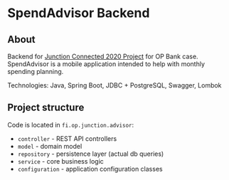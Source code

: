 # SpendAdvisor Backend
## About
Backend for [Junction Connected 2020 Project](https://app.hackjunction.com/projects/junction-2020-connected/view/5fa5b735fe2a9500432f9962)
for OP Bank case.
SpendAdvisor is a mobile application intended to help with monthly spending planning.

Technologies: Java, Spring Boot, JDBC + PostgreSQL, Swagger, Lombok

## Project structure
Code is located in `fi.op.junction.advisor`:
* `controller` - REST API controllers
* `model` - domain model
* `repository` - persistence layer (actual db queries)
* `service` - core business logic
* `configuration` - application configuration classes